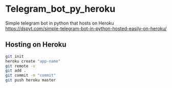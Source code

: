 # Telegram_bot_py_heroku
Simple telegram bot in python that hosts on Heroku
https://dspyt.com/simple-telegram-bot-in-python-hosted-easily-on-heroku/
## Hosting on Heroku

```bash
git init
heroku create "app-name"
git remote -v
git add .
git commit -m "commit"
git push heroku master
```
